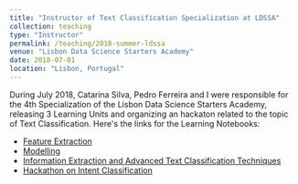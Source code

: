 ```yaml
---
title: "Instructor of Text Classification Specialization at LDSSA"
collection: teaching
type: "Instructor"
permalink: /teaching/2018-summer-ldssa
venue: "Lisbon Data Science Starters Academy"
date: 2018-07-01
location: "Lisbon, Portugal"
---
```


During July 2018, Catarina Silva, Pedro Ferreira and I were responsible for the 4th Specialization of the Lisbon Data Science Starters Academy, releasing 3 Learning Units and organizing an hackaton related to the topic of Text Classification. Here's the links for the Learning Notebooks:

- [Feature Extraction](https://github.com/LDSSA/batch2-blu07)
- [Modelling](https://github.com/LDSSA/batch2-blu08)
- [Information Extraction and Advanced Text Classification Techniques](https://github.com/LDSSA/batch2-blu09)
- [Hackathon on Intent Classification](https://github.com/LDSSA/batch2-hackathon4)

<!-- Heading 1
======

Heading 2
======

Heading 3
====== -->
